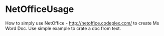 # NetOfficeUsage

How to simply use NetOffice - <http://netoffice.codeplex.com/> to create Ms Word Doc.
Use simple example to crate a doc from text.

